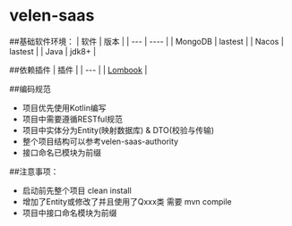 # velen-saas

##基础软件环境：
| 软件 | 版本 |
| ---  | ---- |
| MongoDB | lastest |
| Nacos | lastest |
| Java   | jdk8+ |

##依赖插件
| 插件  |
| ---  |
| [Lombook](https://github.com/mplushnikov/lombok-intellij-plugin) |


##编码规范
- 项目优先使用Kotlin编写
- 项目中需要遵循RESTful规范
- 项目中实体分为Entity(映射数据库) & DTO(校验与传输)
- 整个项目结构可以参考velen-saas-authority
- 接口命名已模块为前缀

##注意事项：
- 启动前先整个项目 clean install
- 增加了Entity或修改了并且使用了Qxxx类 需要 mvn compile
- 项目中接口命名模块为前缀

